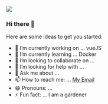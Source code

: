 ![](https://ibb.co/tZ3XpwD)
### Hi there 👋

Here are some ideas to get you started:

- 🔭 I’m currently working on ... vueJS
- 🌱 I’m currently learning ... Docker
- 👯 I’m looking to collaborate on ...
- 🤔 I’m looking for help with ...
- 💬 Ask me about ...
- 📫 How to reach me: ... [My Email](hallo@peterkle.in)
- 😄 Pronouns: ...
- ⚡ Fun fact: ... I am a gardener
